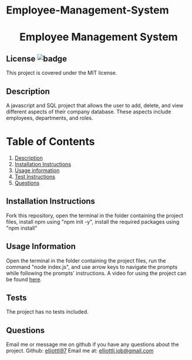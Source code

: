 # Employee-Management-System

<h1 align="center">Employee Management System</h1>

## License ![badge](https://badgen.net/badge/License/MIT/blue)
This project is covered under the MIT license. 

<a name="Description"></a>
## Description
A javascript and SQL project that allows the user to add, delete, and view different aspects of their company database. These aspects include employees, departments, and roles. 

# Table of Contents
1. [Description](#Description)
2. [Installation Instructions](#Installation-Instructions)
3. [Usage information](#Usage-Information)
4. [Test Instructions](#Test)
5. [Questions](#Questions)
    
    

<a name="Installation-Instructions"></a>   
## Installation Instructions
Fork this repository, open the terminal in the folder containing the project files, install npm using "npm init -y", install the required packages using "npm install"

<a name="Usage-Information"></a>   
## Usage Information
Open the terminal in the folder containing the project files, run the command "node index.js", and use arrow keys to navigate the prompts while following the prompts' instructions. 
A video for using the project can be found [here](https://youtu.be/8cL33OqZoUo).

<a name="Test"></a>
## Tests
The project has no tests included.

<a name="Questions"></a>
## Questions
Email me or message me on github if you have any questions about the project. 
Github: [elliottli97](https://github.com/elliottli97)
Email me at: elliottli.job@gmail.com
